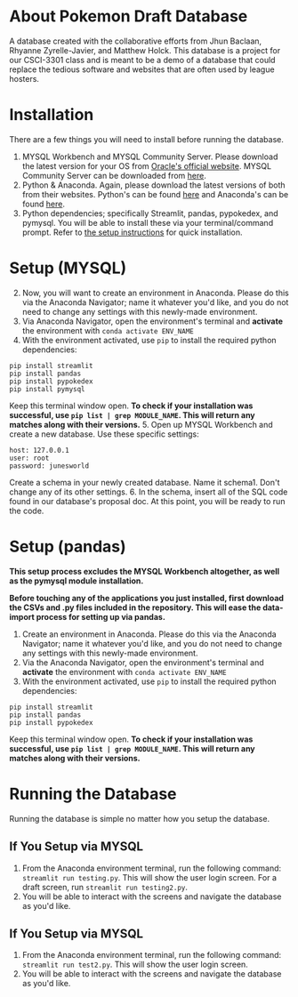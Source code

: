 # About Pokemon Draft Database
  A database created with the collaborative efforts from Jhun Baclaan, Rhyanne Zyrelle-Javier, and Matthew Holck. This database is a project for our CSCI-3301 class and is meant to be a demo of a database that could replace the tedious software and websites that are often used by league hosters.
# Installation
There are a few things you will need to install before running the database.
1. MYSQL Workbench and MYSQL Community Server. Please download the latest version for your OS from [Oracle's official website](https://dev.mysql.com/downloads/workbench/). MYSQL Community Server can be downloaded from [here](https://dev.mysql.com/downloads/mysql/8.0.html).
2. Python & Anaconda. Again, please download the latest versions of both from their websites. Python's can be found [here](https://www.python.org/downloads/) and Anaconda's can be found [here](https://www.anaconda.com/download).
3. Python dependencies; specifically Streamlit, pandas, pypokedex, and pymysql. You will be able to install these via your terminal/command prompt. Refer to [the setup instructions](setup-mysql) for quick installation.
# Setup (MYSQL)
2. Now, you will want to create an environment in Anaconda. Please do this via the Anaconda Navigator; name it whatever you'd like, and you do not need to change any settings with this newly-made environment.
3. Via Anaconda Navigator, open the environment's terminal and **activate** the environment with `conda activate ENV_NAME`
4. With the environment activated, use `pip` to install the required python dependencies:
```
pip install streamlit
pip install pandas
pip install pypokedex
pip install pymysql
```
Keep this terminal window open.
**To check if your installation was successful, use `pip list | grep MODULE_NAME`. This will return any matches along with their versions.**
5. Open up MYSQL Workbench and create a new database. Use these specific settings:
```
host: 127.0.0.1
user: root
password: junesworld
```
Create a schema in your newly created database. Name it schema1. Don't change any of its other settings.
6. In the schema, insert all of the SQL code found in our database's proposal doc. At this point, you will be ready to run the code.
# Setup (pandas)
**This setup process excludes the MYSQL Workbench altogether, as well as the pymysql module installation.**

**Before touching any of the applications you just installed, first download the CSVs and .py files included in the repository. This will ease the data-import process for setting up via pandas.**

1. Create an environment in Anaconda. Please do this via the Anaconda Navigator; name it whatever you'd like, and you do not need to change any settings with this newly-made environment.
2. Via the Anaconda Navigator, open the environment's terminal and **activate** the environment with `conda activate ENV_NAME`
3. With the environment activated, use `pip` to install the required python dependencies:
```
pip install streamlit
pip install pandas
pip install pypokedex
```
Keep this terminal window open.
**To check if your installation was successful, use `pip list | grep MODULE_NAME`. This will return any matches along with their versions.**
# Running the Database
Running the database is simple no matter how you setup the database.
## If You Setup via MYSQL
1. From the Anaconda environment terminal, run the following command: `streamlit run testing.py`. This will show the user login screen. For a draft screen, run `streamlit run testing2.py`.
2. You will be able to interact with the screens and navigate the database as you'd like.
## If You Setup via MYSQL
1. From the Anaconda environment terminal, run the following command: `streamlit run test2.py`. This will show the user login screen.
2. You will be able to interact with the screens and navigate the database as you'd like.
